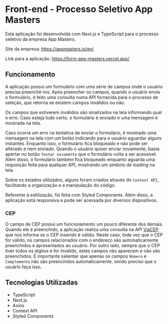 # Front-end - Processo Seletivo App Masters

Esta aplicação foi desenvolvida com Next.js e TypeScript para o processo seletivo da empresa App Masters.

Site da empresa: https://appmasters.io/en/

Link para a aplicação: https://form-app-masters.vercel.app/

## Funcionamento

A aplicação possui um formulário com uma série de campos onde o usuário precisa preenchê-los. Após preencher os campos, quando o usuário envia o formulário, é feito uma consulta numa API fornecida para o processo de seleção, que retorna se existem campos inválidos ou não.

Os campos que estiverem inválidos são sinalizados na tela informando qual o erro. Caso esteja tudo certo, o formulário é enviado e uma mensagem é mostrada na tela.

Caso ocorra um erro na tentativa de enviar o formulário, é mostrado uma mensagem na tela com um botão indicando para o usuário aguardar alguns instantes. Enquanto isso, o formulário fica bloqueado e não pode ser alterado e nem enviado. Quando o usuário quiser enviar novamente, basta apertar no botão `Tentar novamente` que o formulário volta a ser acessível. Além disso, o formulário também fica bloqueado enquanto aguarda uma requisição feita para qualquer API, mostrando um símbolo de *loading* na tela.

Sobre os estados utilizados, alguns foram criados através do `Context API`, facilitando a organização e a manipulação do código.

Referente à estilização, foi feita com Styled Components. Além disso, a aplicação está responsiva e pode ser acessada por diversos dispositivos.
### CEP

O campo de CEP possui um funcionamento um pouco diferente dos demais. Quando ele é preenchido, a aplicação realiza uma consulta na API [ViaCEP](https://viacep.com.br/) que nos informa se o CEP inserido é válido. Neste caso, toda vez que o CEP for válido, os campos relacionados com o endereço são automaticamente preenchidos e apresentados ao usuário. Por outro lado, sempre que o CEP tiver todos os dígitos e for inválido, estes campos não aparecem e não são preenchidos. É importante salientar que apenas os campos `Número` e `Complemento` não são preenchidos automaticamente, sendo preciso que o usuário faça isso.

## Tecnologias Utilizadas

- TypeScript
- Next.js
- Axios
- Context API
- Styled Components